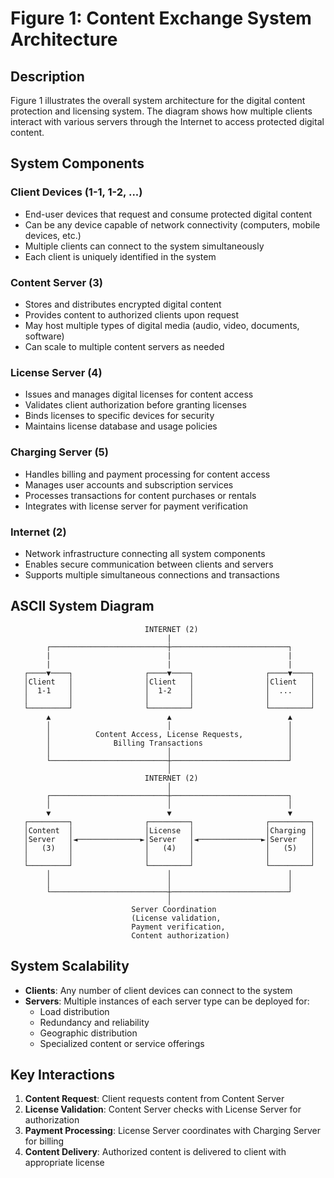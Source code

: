 # Figure 1: Content Exchange System Architecture

## Description
Figure 1 illustrates the overall system architecture for the digital content protection and licensing system. The diagram shows how multiple clients interact with various servers through the Internet to access protected digital content.

## System Components

### Client Devices (1-1, 1-2, ...)
- End-user devices that request and consume protected digital content
- Can be any device capable of network connectivity (computers, mobile devices, etc.)
- Multiple clients can connect to the system simultaneously
- Each client is uniquely identified in the system

### Content Server (3)
- Stores and distributes encrypted digital content
- Provides content to authorized clients upon request
- May host multiple types of digital media (audio, video, documents, software)
- Can scale to multiple content servers as needed

### License Server (4)
- Issues and manages digital licenses for content access
- Validates client authorization before granting licenses
- Binds licenses to specific devices for security
- Maintains license database and usage policies

### Charging Server (5)
- Handles billing and payment processing for content access
- Manages user accounts and subscription services
- Processes transactions for content purchases or rentals
- Integrates with license server for payment verification

### Internet (2)
- Network infrastructure connecting all system components
- Enables secure communication between clients and servers
- Supports multiple simultaneous connections and transactions

## ASCII System Diagram

```
                              INTERNET (2)
                                   |
        ┌──────────────────────────┼──────────────────────────┐
        |                          |                          |
        |                          |                          |
   ┌────▼────┐                ┌────▼────┐                ┌────▼────┐
   │Client   │                │Client   │                │Client   │
   │  1-1    │                │  1-2    │                │  ...    │
   │         │                │         │                │         │
   └─────────┘                └─────────┘                └─────────┘
        ▲                          ▲                          ▲
        │                          │                          │
        │          Content Access, License Requests,          │
        │              Billing Transactions                   │
        │                          │                          │
        └──────────────────────────┼──────────────────────────┘
                                   │
                              INTERNET (2)
                                   │
        ┌──────────────────────────┼──────────────────────────┐
        │                          │                          │
        ▼                          ▼                          ▼
   ┌─────────┐                ┌─────────┐                ┌─────────┐
   │Content  │                │License  │                │Charging │
   │Server   │◄──────────────►│Server   │◄──────────────►│Server   │
   │   (3)   │                │   (4)   │                │   (5)   │
   │         │                │         │                │         │
   └─────────┘                └─────────┘                └─────────┘
        │                          │                          │
        │                          │                          │
        └──────────────────────────┼──────────────────────────┘
                                   │
                           Server Coordination
                           (License validation,
                           Payment verification,
                           Content authorization)
```

## System Scalability
- **Clients**: Any number of client devices can connect to the system
- **Servers**: Multiple instances of each server type can be deployed for:
  - Load distribution
  - Redundancy and reliability
  - Geographic distribution
  - Specialized content or service offerings

## Key Interactions
1. **Content Request**: Client requests content from Content Server
2. **License Validation**: Content Server checks with License Server for authorization
3. **Payment Processing**: License Server coordinates with Charging Server for billing
4. **Content Delivery**: Authorized content is delivered to client with appropriate license
